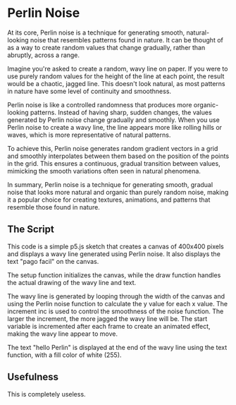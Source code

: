 # Perlin Noise

At its core, Perlin noise is a technique for generating smooth, natural-looking noise that resembles patterns found in nature. It can be thought of as a way to create random values that change gradually, rather than abruptly, across a range.

Imagine you're asked to create a random, wavy line on paper. If you were to use purely random values for the height of the line at each point, the result would be a chaotic, jagged line. This doesn't look natural, as most patterns in nature have some level of continuity and smoothness.

Perlin noise is like a controlled randomness that produces more organic-looking patterns. Instead of having sharp, sudden changes, the values generated by Perlin noise change gradually and smoothly. When you use Perlin noise to create a wavy line, the line appears more like rolling hills or waves, which is more representative of natural patterns.

To achieve this, Perlin noise generates random gradient vectors in a grid and smoothly interpolates between them based on the position of the points in the grid. This ensures a continuous, gradual transition between values, mimicking the smooth variations often seen in natural phenomena.

In summary, Perlin noise is a technique for generating smooth, gradual noise that looks more natural and organic than purely random noise, making it a popular choice for creating textures, animations, and patterns that resemble those found in nature.

## The Script

This code is a simple p5.js sketch that creates a canvas of 400x400 pixels and displays a wavy line generated using Perlin noise. It also displays the text "pago facil" on the canvas.

The setup function initializes the canvas, while the draw function handles the actual drawing of the wavy line and text.

The wavy line is generated by looping through the width of the canvas and using the Perlin noise function to calculate the y value for each x value. The increment inc is used to control the smoothness of the noise function. The larger the increment, the more jagged the wavy line will be. The start variable is incremented after each frame to create an animated effect, making the wavy line appear to move.

The text "hello Perlin" is displayed at the end of the wavy line using the text function, with a fill color of white (255).

## Usefulness
This is completely useless.